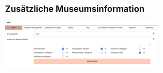 # Zusätzliche Museumsinformation

![Zusätzliche Museumsinformationen](../../assets/musdb/museum/museuminfo_additions.jpg "Menüleiste für zusätzliche Museumsinformationen")